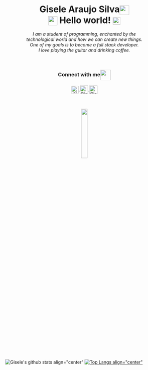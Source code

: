 <h1 align="center"> Gisele Araujo Silva<img align="center" src="https://github.com/TheDudeThatCode/TheDudeThatCode/blob/master/Assets/Mario_Hello_Big.gif" width="30px"><br>
  <img align="center" src="https://github.com/TheDudeThatCode/TheDudeThatCode/blob/master/Assets/Hi.gif" width="29px"> Hello world!&nbsp;<img  align="center" src="https://github.com/TheDudeThatCode/TheDudeThatCode/blob/master/Assets/Earth.gif" width="24px"></h1>

<p align="center">
  <em>
    I am a student of programming, enchanted by the <br>
    technological world and how we can create new things. <br>
    One of my goals is to become a full stack developer.<br>
    I love playing the guitar and drinking coffee.
  </em>  
</p>

<br>
<div align="center">
  <h3 align="center">Connect with me<img align="center" src="https://github.com/rajput2107/rajput2107/blob/master/Assets/Handshake.gif" height="33px" /></h3> 
</div>
<div align="center">
  <a align="center" href="https://www.linkedin.com/in/gisele-araujo-silva-21b420202/">
    <img align="center" alt="Gisele | Linkedin" width="24px" src="https://github.com/TheDudeThatCode/TheDudeThatCode/blob/master/Assets/Linkedin.svg" />
  </a>
  <a align="center" href="https://twitter.com/gi_flw">
    <img align="center" alt="Gisele | Twitter" width="26px" src="https://github.com/TheDudeThatCode/TheDudeThatCode/blob/master/Assets/Twitter.svg" />
  </a>  
  <a align="center" href="mailto:giselearaujo07.s@gmail.com">
    <img align="center" alt="Gisele | Gmail" width="26px" src="https://github.com/TheDudeThatCode/TheDudeThatCode/blob/master/Assets/Gmail.svg" />
  </a>
</div>
  <br>
  
  <br>
  <p align="center">  
  <img src="https://media.giphy.com/media/jpVnC65DmYeyRL4LHS/giphy.gif" width="20%">
  </p>
  
  
  ![Gisele's github stats align="center"](https://github-readme-stats.vercel.app/api?username=giselearaujos&show_icons=true&theme=onedark)
  [![Top Langs align="center"](https://github-readme-stats.vercel.app/api/top-langs/?username=giselearaujos&layout=compact&theme=onedark)](https://github.com/giselearaujos/github-readme-stats)
  


